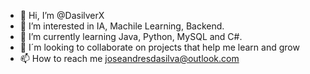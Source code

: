 - 👋 Hi, I’m @DasilverX
- 👀 I’m interested in IA, Machile Learning, Backend.
- 🌱 I’m currently learning Java, Python, MySQL and C#.
- 💞️ I´m looking to collaborate on projects that help me learn and grow
- 📫 How to reach me joseandresdasilva@outlook.com 

<!---
DasilverX/DasilverX is a ✨ special ✨ repository because its `README.md` (this file) appears on your GitHub profile.
You can click the Preview link to take a look at your changes.
--->
